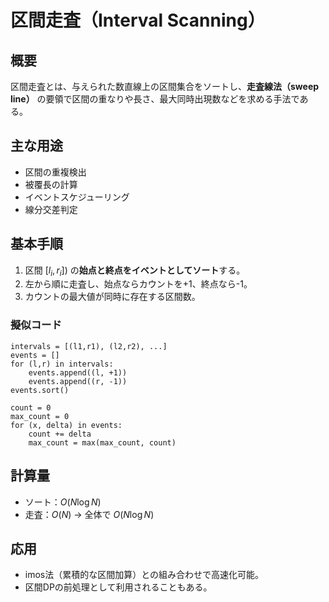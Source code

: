 # 区間走査（Interval Scanning）

## 概要

区間走査とは、与えられた数直線上の区間集合をソートし、**走査線法（sweep line）** の要領で区間の重なりや長さ、最大同時出現数などを求める手法である。

## 主な用途

* 区間の重複検出
* 被覆長の計算
* イベントスケジューリング
* 線分交差判定

## 基本手順

1. 区間 $[l_i, r_i])$ の**始点と終点をイベントとしてソート**する。
2. 左から順に走査し、始点ならカウントを+1、終点なら-1。
3. カウントの最大値が同時に存在する区間数。

### 擬似コード

```pseudo
intervals = [(l1,r1), (l2,r2), ...]
events = []
for (l,r) in intervals:
    events.append((l, +1))
    events.append((r, -1))
events.sort()

count = 0
max_count = 0
for (x, delta) in events:
    count += delta
    max_count = max(max_count, count)
```

## 計算量

* ソート：$O(N \log N)$
* 走査：$O(N)$
  → 全体で $O(N \log N)$

## 応用

* imos法（累積的な区間加算）との組み合わせで高速化可能。
* 区間DPの前処理として利用されることもある。
